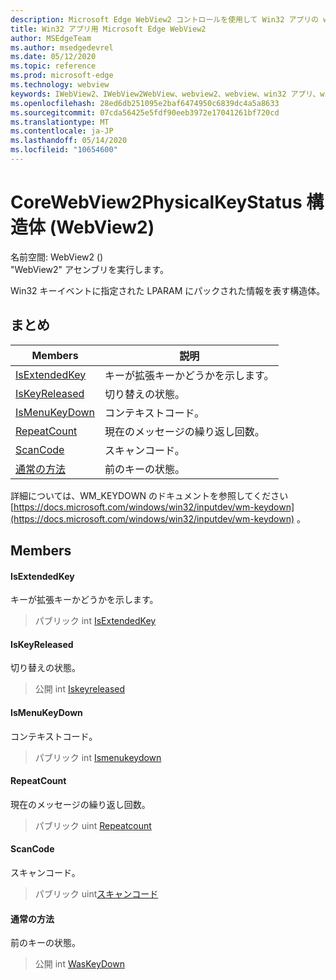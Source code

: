 ```yaml
---
description: Microsoft Edge WebView2 コントロールを使用して Win32 アプリの web コンテンツをホストする
title: Win32 アプリ用 Microsoft Edge WebView2
author: MSEdgeTeam
ms.author: msedgedevrel
ms.date: 05/12/2020
ms.topic: reference
ms.prod: microsoft-edge
ms.technology: webview
keywords: IWebView2、IWebView2WebView、webview2、webview、win32 アプリ、win32、edge、ICoreWebView2、ICoreWebView2Controller、browser control、edge html
ms.openlocfilehash: 28ed6db251095e2baf6474950c6839dc4a5a8633
ms.sourcegitcommit: 07cda56425e5fdf90eeb3972e17041261bf720cd
ms.translationtype: MT
ms.contentlocale: ja-JP
ms.lasthandoff: 05/14/2020
ms.locfileid: "10654600"
---
```

# CoreWebView2PhysicalKeyStatus 構造体 (WebView2) 

名前空間: WebView2 () \
"WebView2" アセンブリを実行します。

Win32 キーイベントに指定された LPARAM にパックされた情報を表す構造体。

## まとめ

 Members                        | 説明
--------------------------------|---------------------------------------------
[IsExtendedKey](#isextendedkey) | キーが拡張キーかどうかを示します。
[IsKeyReleased](#iskeyreleased) | 切り替えの状態。
[IsMenuKeyDown](#ismenukeydown) | コンテキストコード。
[RepeatCount](#repeatcount) | 現在のメッセージの繰り返し回数。
[ScanCode](#scancode) | スキャンコード。
[通常の方法](#waskeydown) | 前のキーの状態。

詳細については、WM_KEYDOWN のドキュメントを参照してください [https://docs.microsoft.com/windows/win32/inputdev/wm-keydown](https://docs.microsoft.com/windows/win32/inputdev/wm-keydown) 。

## Members

#### IsExtendedKey 

キーが拡張キーかどうかを示します。

> パブリック int [IsExtendedKey](#isextendedkey)

#### IsKeyReleased 

切り替えの状態。

> 公開 int [Iskeyreleased](#iskeyreleased)

#### IsMenuKeyDown 

コンテキストコード。

> パブリック int [Ismenukeydown](#ismenukeydown)

#### RepeatCount 

現在のメッセージの繰り返し回数。

> パブリック uint [Repeatcount](#repeatcount)

#### ScanCode 

スキャンコード。

> パブリック uint[スキャンコード](#scancode)

#### 通常の方法 

前のキーの状態。

> 公開 int [WasKeyDown](#waskeydown)

